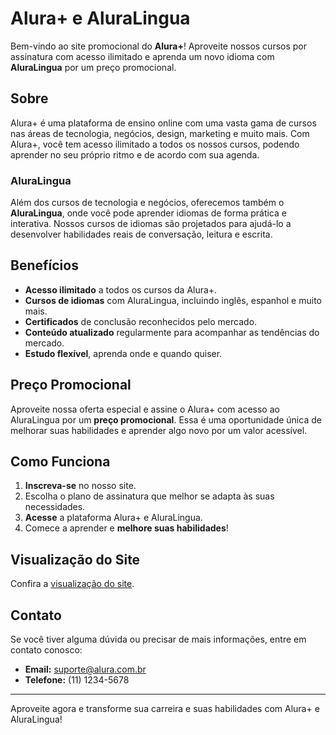 # Alura+ e AluraLingua

Bem-vindo ao site promocional do **Alura+**! Aproveite nossos cursos por assinatura com acesso ilimitado e aprenda um novo idioma com **AluraLingua** por um preço promocional.

## Sobre

Alura+ é uma plataforma de ensino online com uma vasta gama de cursos nas áreas de tecnologia, negócios, design, marketing e muito mais. Com Alura+, você tem acesso ilimitado a todos os nossos cursos, podendo aprender no seu próprio ritmo e de acordo com sua agenda.

### AluraLingua

Além dos cursos de tecnologia e negócios, oferecemos também o **AluraLingua**, onde você pode aprender idiomas de forma prática e interativa. Nossos cursos de idiomas são projetados para ajudá-lo a desenvolver habilidades reais de conversação, leitura e escrita.

## Benefícios

- **Acesso ilimitado** a todos os cursos da Alura+.
- **Cursos de idiomas** com AluraLingua, incluindo inglês, espanhol e muito mais.
- **Certificados** de conclusão reconhecidos pelo mercado.
- **Conteúdo atualizado** regularmente para acompanhar as tendências do mercado.
- **Estudo flexível**, aprenda onde e quando quiser.

## Preço Promocional

Aproveite nossa oferta especial e assine o Alura+ com acesso ao AluraLingua por um **preço promocional**. Essa é uma oportunidade única de melhorar suas habilidades e aprender algo novo por um valor acessível.

## Como Funciona

1. **Inscreva-se** no nosso site.
2. Escolha o plano de assinatura que melhor se adapta às suas necessidades.
3. **Acesse** a plataforma Alura+ e AluraLingua.
4. Comece a aprender e **melhore suas habilidades**!

## Visualização do Site

Confira a [visualização do site](https://aluraplus-sooty-one.vercel.app/).

## Contato

Se você tiver alguma dúvida ou precisar de mais informações, entre em contato conosco:

- **Email:** suporte@alura.com.br
- **Telefone:** (11) 1234-5678

---

Aproveite agora e transforme sua carreira e suas habilidades com Alura+ e AluraLingua!

